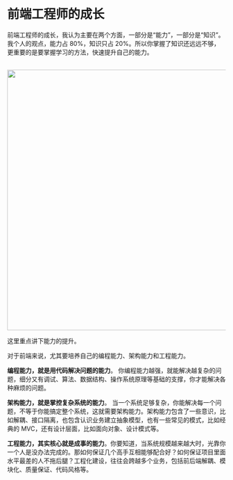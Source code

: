 # 前端工程师的成长

前端工程师的成长，我认为主要在两个方面，一部分是“能力”，一部分是“知识”。我个人的观点，能力占 80%，知识只占 20%。所以你掌握了知识还远远不够，更重要的是要掌握学习的方法，快速提升自己的能力。

<br/>
<img src='https://github.com/jiangxia/FE-Knowledge/raw/master/images/177.png' width='600'>
<br/>

这里重点讲下能力的提升。

对于前端来说，尤其要培养自己的编程能力、架构能力和工程能力。

**编程能力，就是用代码解决问题的能力**。 你编程能力越强，就能解决越复杂的问题，细分又有调试、算法、数据结构、操作系统原理等基础的支撑，你才能解决各种麻烦的问题。

**架构能力，就是掌控复杂系统的能力**。 当一个系统足够复杂，你能解决每一个问题，不等于你能搞定整个系统，这就需要架构能力。架构能力包含了一些意识，比如解耦、接口隔离，也包含认识业务建立抽象模型，也有一些常见的模式，比如经典的 MVC，还有设计层面，比如面向对象、设计模式等。

**工程能力，其实核心就是成事的能力**。你要知道，当系统规模越来越大时，光靠你一个人是没办法完成的。那如何保证几个高手互相能够配合好？如何保证项目里面水平最差的人不拖后腿？工程化建设，往往会跨越多个业务，包括前后端解耦、模块化、质量保证、代码风格等。